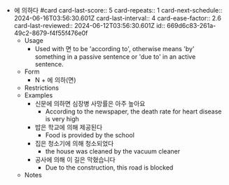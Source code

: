 - 에 의하다 #card
  card-last-score:: 5
  card-repeats:: 1
  card-next-schedule:: 2024-06-16T03:56:30.601Z
  card-last-interval:: 4
  card-ease-factor:: 2.6
  card-last-reviewed:: 2024-06-12T03:56:30.601Z
  id:: 669d6c83-261a-49c2-8679-f4f55f476e0f
	- Usage
		- Used  with 면 to be 'according to', otherwise means 'by' something in a passive sentence or 'due to' in an active sentence.
	- Form
		- N + 에 의하(면)
	- Restrictions
	- Examples
		- 신문에 의하면 심장병 사망률은 아주 높아요
			- According to the newspaper, the death rate for heart disease is very high
		- 밥은 학교에 의해 제공된다
			- Food is provided by the school
		- 집은 청소기에 의해 청소되었다
			- the house was cleaned by the vacuum cleaner
		- 공사에 의해 이 길은 막혔습니다
			- Due to the construction, this road is blocked
	- Notes